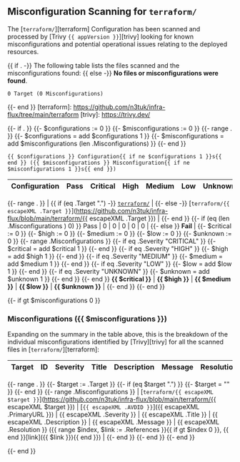 ## Misconfiguration Scanning for `terraform/`

The [`terraform/`][terraform] Configuration has been scanned and processed by [Trivy `{{ appVersion }}`][trivy] looking for known misconfigurations and potential operational issues relating to the deployed resources.

{{  if . -}}
The following table lists the files scanned and the misconfigurations found:
{{  else -}}
**No files or misconfigurations were found**.

```plain
0 Target (0 Misconfigurations)
```

{{- end }}
[terraform]: https://github.com/n3tuk/infra-flux/tree/main/terraform
[trivy]: https://trivy.dev/

{{- if . }}
{{-   $configurations := 0 }}
{{-   $misconfigurations := 0 }}
{{-   range . }}
{{-     $configurations = add $configurations 1 }}
{{-     $misconfigurations = add $misconfigurations (len .Misconfigurations) }}
{{-   end }}

```plain
{{ $configurations }} Configuration{{ if ne $configurations 1 }}s{{ end }} ({{ $misconfigurations }} Misconfiguration{{ if ne $misconfigurations 1 }}s{{ end }})
```

| Configuration | Pass | Critical | High | Medium | Low | Unknown |
| :------------ | :--: | :------: | :--: | :----: | :-: | :-----: |

{{-   range . }}
| {{    if (eq .Target ".") -}}
[`terraform/`](https://github.com/n3tuk/infra-flux/blob/main/terraform) |
{{-     else -}}
[`terraform/{{ escapeXML .Target }}`](https://github.com/n3tuk/infra-flux/blob/main/terraform/{{ escapeXML .Target }}) |
{{-     end }}
{{-     if (eq (len .Misconfigurations ) 0) }} Pass | 0 | 0 | 0 | 0 | 0 |
{{-     else }} **Fail** |
{{-       $critical := 0 }}
{{-       $high := 0 }}
{{-       $medium := 0 }}
{{-       $low := 0 }}
{{-       $unknown := 0 }}
{{-       range .Misconfigurations }}
{{-         if eq .Severity "CRITICAL" }}
{{-           $critical = add $critical 1 }}
{{-         end }}
{{-         if eq .Severity "HIGH" }}
{{-           $high = add $high 1 }}
{{-         end }}
{{-         if eq .Severity "MEDIUM" }}
{{-           $medium = add $medium 1 }}
{{-         end }}
{{-         if eq .Severity "LOW" }}
{{-           $low = add $low 1 }}
{{-         end }}
{{-         if eq .Severity "UNKNOWN" }}
{{-           $unknown = add $unknown 1 }}
{{-         end }}
{{-       end }} **{{ $critical }}** | **{{ $high }}** | **{{ $medium }}** | **{{ $low }}** | **{{ $unknown }}** |
{{-     end }}
{{-   end }}

{{-   if gt $misconfigurations 0 }}

### Misconfigurations ({{ $misconfigurations }})

Expanding on the summary in the table above, this is the breakdown of the individual misconfigurations identified by [Trivy][trivy] for all the scanned files in [`terraform/`][terraform]:

| Target | ID  | Severity | Title | Description | Message | Resolutions |
| :----- | :-: | :------: | :---- | :---------- | :------ | :---------- |

{{-     range . }}
{{-       $target := .Target }}
{{-       if (eq $target ".") }}
{{-         $target = "" }}
{{-       end }}
{{-       range .Misconfigurations }}
| [`terraform/{{ escapeXML $target }}`](https://github.com/n3tuk/infra-flux/blob/main/terraform/{{ escapeXML $target }}) | [`{{ escapeXML .AVDID }}`]({{ escapeXML .PrimaryURL }}) | {{ escapeXML .Severity }} | {{ escapeXML .Title }} | {{ escapeXML .Description }} | {{ escapeXML .Message }} | {{ escapeXML .Resolution }} ({{ range $index, $link := .References }}{{ if gt $index 0 }}, {{ end }}[link]({{ $link }}){{ end }}) |
{{-       end }}
{{-     end }}
{{-   end }}

{{- end }}
